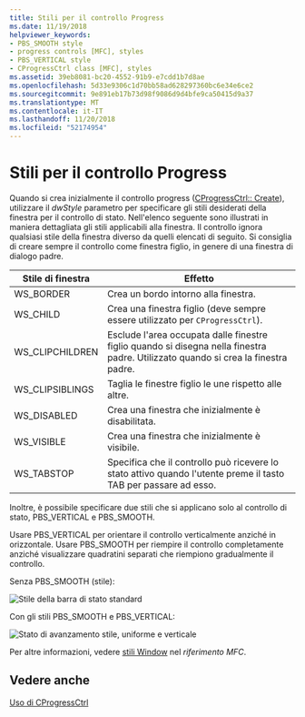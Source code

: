 ```yaml
---
title: Stili per il controllo Progress
ms.date: 11/19/2018
helpviewer_keywords:
- PBS_SMOOTH style
- progress controls [MFC], styles
- PBS_VERTICAL style
- CProgressCtrl class [MFC], styles
ms.assetid: 39eb8081-bc20-4552-91b9-e7cdd1b7d8ae
ms.openlocfilehash: 5d33e9306c1d70bb58ad628297360bc6e34e6ce2
ms.sourcegitcommit: 9e891eb17b73d98f9086d9d4bfe9ca50415d9a37
ms.translationtype: MT
ms.contentlocale: it-IT
ms.lasthandoff: 11/20/2018
ms.locfileid: "52174954"
---
```

# <a name="styles-for-the-progress-control"></a>Stili per il controllo Progress

Quando si crea inizialmente il controllo progress ([CProgressCtrl:: Create](../mfc/reference/cprogressctrl-class.md#create)), utilizzare il *dwStyle* parametro per specificare gli stili desiderati della finestra per il controllo di stato. Nell'elenco seguente sono illustrati in maniera dettagliata gli stili applicabili alla finestra. Il controllo ignora qualsiasi stile della finestra diverso da quelli elencati di seguito. Si consiglia di creare sempre il controllo come finestra figlio, in genere di una finestra di dialogo padre.

|Stile di finestra|Effetto|
|------------------|------------|
|WS_BORDER|Crea un bordo intorno alla finestra.|
|WS_CHILD|Crea una finestra figlio (deve sempre essere utilizzato per `CProgressCtrl`).|
|WS_CLIPCHILDREN|Esclude l'area occupata dalle finestre figlio quando si disegna nella finestra padre. Utilizzato quando si crea la finestra padre.|
|WS_CLIPSIBLINGS|Taglia le finestre figlio le une rispetto alle altre.|
|WS_DISABLED|Crea una finestra che inizialmente è disabilitata.|
|WS_VISIBLE|Crea una finestra che inizialmente è visibile.|
|WS_TABSTOP|Specifica che il controllo può ricevere lo stato attivo quando l'utente preme il tasto TAB per passare ad esso.|

Inoltre, è possibile specificare due stili che si applicano solo al controllo di stato, PBS_VERTICAL e PBS_SMOOTH.

Usare PBS_VERTICAL per orientare il controllo verticalmente anziché in orizzontale. Usare PBS_SMOOTH per riempire il controllo completamente anziché visualizzare quadratini separati che riempiono gradualmente il controllo.

Senza PBS_SMOOTH (stile):

![Stile della barra di stato standard](../mfc/media/vc4ruw1.gif "stile della barra di stato Standard")

Con gli stili PBS_SMOOTH e PBS_VERTICAL:

![Stato di avanzamento stile, uniforme e verticale](../mfc/media/vc4ruw2.gif "stile, uniforme e verticale dell'indicatore di stato")

Per altre informazioni, vedere [stili Window](../mfc/reference/styles-used-by-mfc.md#frame-window-styles-mfc) nel *riferimento MFC*.

## <a name="see-also"></a>Vedere anche

[Uso di CProgressCtrl](../mfc/using-cprogressctrl.md)

